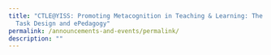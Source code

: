 ```yaml
---
title: "CTLE@YISS: Promoting Metacognition in Teaching & Learning: The Role of
  Task Design and ePedagogy"
permalink: /announcements-and-events/permalink/
description: ""
---
```

